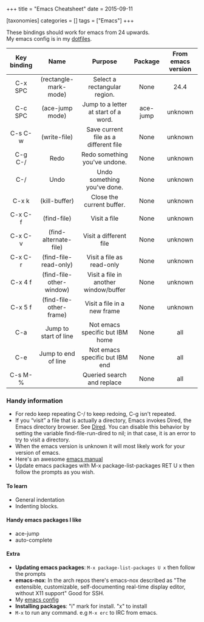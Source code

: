 +++
title = "Emacs Cheatsheet"
date = 2015-09-11

[taxonomies]
categories = []
tags = ["Emacs"]
+++

These bindings should work for emacs from 24 upwards.  
My emacs config is in my [dotfiles].

<!-- more -->

| Key binding |            Name         |                  Purpose               |   Package  | From emacs version |
|:-----------:|:-----------------------:|:--------------------------------------:|:----------:|:------------------:|
| C-x SPC     | (rectangle-mark-mode)   | Select a rectangular region.           |    None    |        24.4        |
| C-c SPC     | (ace-jump mode)         | Jump to a letter at start of a word.   |  ace-jump  |       unknown      |
| C-s C-w     | (write-file)            | Save current file as a different file  |    None    |       unknown      |
| C-g C-/     | Redo                    | Redo something you've undone.          |    None    |       unknown      |
| C-/         | Undo                    | Undo something you've done.            |    None    |       unknown      |
| C-x k       | (kill-buffer)           | Close the current buffer.              |    None    |       unknown      |
| C-x C-f     | (find-file)             | Visit a file                           |    None    |       unknown      |
| C-x C-v     | (find-alternate-file)   | Visit a different file                 |    None    |       unknown      |
| C-x C-r     | (find-file-read-only)   | Visit a file as read-only              |    None    |       unknown      |
| C-x 4 f     | (find-file-other-window)| Visit a file in another window/buffer  |    None    |       unknown      |
| C-x 5 f     | (find-file-other-frame) | Visit a file in a new frame            |    None    |       unknown      |
| C-a         | Jump to start of line   | Not emacs specific but IBM home        |    None    |         all        |
| C-e         | Jump to end of line     | Not emacs specific but IBM end         |    None    |         all        |
| C-s M-%     |                         | Queried search and replace             |    None    |         all        |

### Handy information
- For redo keep repeating C-/ to keep redoing, C-g isn't repeated.
- If you “visit” a file that is actually a directory, Emacs invokes Dired, the Emacs directory browser. See [Dired]. You can disable this behavior by setting the variable find-file-run-dired to nil; in that case, it is an error to try to visit a directory.
- When the emacs version is unknown it will most likely work for your version of emacs.
- Here's an awesome [emacs manual] 
- Update emacs packages with M-x package-list-packages RET U x then follow the prompts as you wish.


#### To learn
- General indentation
- Indenting blocks.


#### Handy emacs packages I like
- ace-jump
- auto-complete


#### Extra
- **Updating emacs packages**: `M-x package-list-packages U x` then follow the prompts
- **emacs-nox**: In the arch repos there's emacs-nox described as "The extensible, customizable, self-documenting real-time display editor, without X11 support" Good for SSH.
- My [emacs config](https://github.com/urbanslug/dotfiles/blob/master/.emacs)
- **Installing packages**: "i" mark for install. "x" to install
- `M-x` to run any command. e.g `M-x erc` to IRC from emacs.

[emacs manual]: http://www.gnu.org/software/emacs/manual/html_node/emacs/index.html#SEC_Content
[Dired]: http://www.gnu.org/software/emacs/manual/html_node/emacs/Dired.html#Dired
[dotfiles]: https://github.com/urbanslug/dotfiles/blob/master/.emacs
